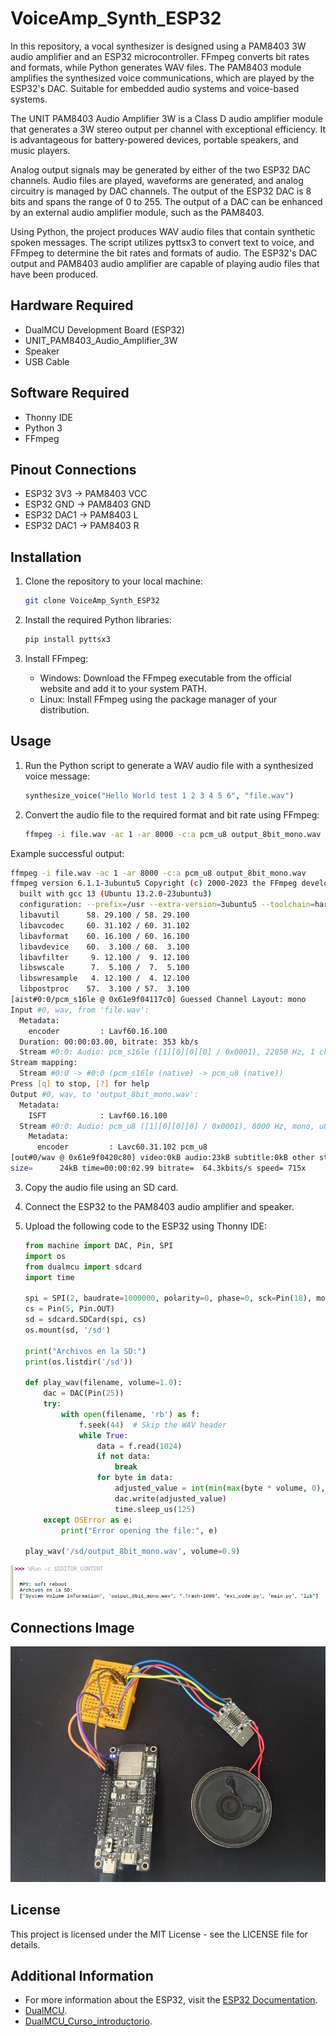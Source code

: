
# VoiceAmp_Synth_ESP32

In this repository, a vocal synthesizer is designed using a PAM8403 3W audio amplifier and an ESP32 microcontroller. FFmpeg converts bit rates and formats, while Python generates WAV files. The PAM8403 module amplifies the synthesized voice communications, which are played by the ESP32's DAC. Suitable for embedded audio systems and voice-based systems.

The UNIT PAM8403 Audio Amplifier 3W is a Class D audio amplifier module that generates a 3W stereo output per channel with exceptional efficiency. It is advantageous for battery-powered devices, portable speakers, and music players.

Analog output signals may be generated by either of the two ESP32 DAC channels. Audio files are played, waveforms are generated, and analog circuitry is managed by DAC channels. The output of the ESP32 DAC is 8 bits and spans the range of 0 to 255. The output of a DAC can be enhanced by an external audio amplifier module, such as the PAM8403.

Using Python, the project produces WAV audio files that contain synthetic spoken messages. The script utilizes pyttsx3 to convert text to voice, and FFmpeg to determine the bit rates and formats of audio. The ESP32's DAC output and PAM8403 audio amplifier are capable of playing audio files that have been produced.

## Hardware Required

- DualMCU Development Board (ESP32)
- UNIT_PAM8403_Audio_Amplifier_3W
- Speaker
- USB Cable

## Software Required

- Thonny IDE
- Python 3
- FFmpeg

## Pinout Connections

- ESP32 3V3 -> PAM8403 VCC
- ESP32 GND -> PAM8403 GND
- ESP32 DAC1 -> PAM8403 L
- ESP32 DAC1 -> PAM8403 R

## Installation

1. Clone the repository to your local machine:

   ```bash
   git clone VoiceAmp_Synth_ESP32
   ```

2. Install the required Python libraries:

   ```bash
   pip install pyttsx3
   ```

3. Install FFmpeg:

   - Windows: Download the FFmpeg executable from the official website and add it to your system PATH.
   - Linux: Install FFmpeg using the package manager of your distribution.

## Usage

1. Run the Python script to generate a WAV audio file with a synthesized voice message:

   ```python
   synthesize_voice("Hello World test 1 2 3 4 5 6", "file.wav")
   ```

2. Convert the audio file to the required format and bit rate using FFmpeg:

   ```bash
   ffmpeg -i file.wav -ac 1 -ar 8000 -c:a pcm_u8 output_8bit_mono.wav
   ```
Example successful output:

  ```bash
  ffmpeg -i file.wav -ac 1 -ar 8000 -c:a pcm_u8 output_8bit_mono.wav
  ffmpeg version 6.1.1-3ubuntu5 Copyright (c) 2000-2023 the FFmpeg developers
    built with gcc 13 (Ubuntu 13.2.0-23ubuntu3)
    configuration: --prefix=/usr --extra-version=3ubuntu5 --toolchain=hardened --libdir=/usr/lib/x86_64-linux-gnu --incdir=/usr/include/x86_64-linux-gnu --arch=amd64 --enable-gpl --disable-stripping --disable-omx --enable-gnutls --enable-libaom --enable-libass --enable-libbs2b --enable-libcaca --enable-libcdio --enable-libcodec2 --enable-libdav1d --enable-libflite --enable-libfontconfig --enable-libfreetype --enable-libfribidi --enable-libglslang --enable-libgme --enable-libgsm --enable-libharfbuzz --enable-libmp3lame --enable-libmysofa --enable-libopenjpeg --enable-libopenmpt --enable-libopus --enable-librubberband --enable-libshine --enable-libsnappy --enable-libsoxr --enable-libspeex --enable-libtheora --enable-libtwolame --enable-libvidstab --enable-libvorbis --enable-libvpx --enable-libwebp --enable-libx265 --enable-libxml2 --enable-libxvid --enable-libzimg --enable-openal --enable-opencl --enable-opengl --disable-sndio --enable-libvpl --disable-libmfx --enable-libdc1394 --enable-libdrm --enable-libiec61883 --enable-chromaprint --enable-frei0r --enable-ladspa --enable-libbluray --enable-libjack --enable-libpulse --enable-librabbitmq --enable-librist --enable-libsrt --enable-libssh --enable-libsvtav1 --enable-libx264 --enable-libzmq --enable-libzvbi --enable-lv2 --enable-sdl2 --enable-libplacebo --enable-librav1e --enable-pocketsphinx --enable-librsvg --enable-libjxl --enable-shared
    libavutil      58. 29.100 / 58. 29.100
    libavcodec     60. 31.102 / 60. 31.102
    libavformat    60. 16.100 / 60. 16.100
    libavdevice    60.  3.100 / 60.  3.100
    libavfilter     9. 12.100 /  9. 12.100
    libswscale      7.  5.100 /  7.  5.100
    libswresample   4. 12.100 /  4. 12.100
    libpostproc    57.  3.100 / 57.  3.100
  [aist#0:0/pcm_s16le @ 0x61e9f04117c0] Guessed Channel Layout: mono
  Input #0, wav, from 'file.wav':
    Metadata:
      encoder         : Lavf60.16.100
    Duration: 00:00:03.00, bitrate: 353 kb/s
    Stream #0:0: Audio: pcm_s16le ([1][0][0][0] / 0x0001), 22050 Hz, 1 channels, s16, 352 kb/s
  Stream mapping:
    Stream #0:0 -> #0:0 (pcm_s16le (native) -> pcm_u8 (native))
  Press [q] to stop, [?] for help
  Output #0, wav, to 'output_8bit_mono.wav':
    Metadata:
      ISFT            : Lavf60.16.100
    Stream #0:0: Audio: pcm_u8 ([1][0][0][0] / 0x0001), 8000 Hz, mono, u8, 64 kb/s
      Metadata:
        encoder         : Lavc60.31.102 pcm_u8
  [out#0/wav @ 0x61e9f0420c80] video:0kB audio:23kB subtitle:0kB other streams:0kB global headers:0kB muxing overhead: 0.325000%
  size=      24kB time=00:00:02.99 bitrate=  64.3kbits/s speed= 715x    
  ```
3. Copy the audio file using an SD card.

4. Connect the ESP32 to the PAM8403 audio amplifier and speaker.

5. Upload the following code to the ESP32 using Thonny IDE:

   ```python
   from machine import DAC, Pin, SPI
   import os
   from dualmcu import sdcard
   import time

   spi = SPI(2, baudrate=1000000, polarity=0, phase=0, sck=Pin(18), mosi=Pin(23), miso=Pin(19))
   cs = Pin(5, Pin.OUT)
   sd = sdcard.SDCard(spi, cs)
   os.mount(sd, '/sd')

   print("Archivos en la SD:")
   print(os.listdir('/sd'))

   def play_wav(filename, volume=1.0):
       dac = DAC(Pin(25))
       try:
           with open(filename, 'rb') as f:
               f.seek(44)  # Skip the WAV header
               while True:
                   data = f.read(1024)
                   if not data:
                       break
                   for byte in data:
                       adjusted_value = int(min(max(byte * volume, 0), 255))
                       dac.write(adjusted_value)
                       time.sleep_us(125)
       except OSError as e:
           print("Error opening the file:", e)

   play_wav('/sd/output_8bit_mono.wav', volume=0.9)
   ```

<div style="text-align: center;">
  <img src="./images/voiceamp_synth_esp32.png" alt="Connections">
</div>

## Connections Image

<div style="text-align: center;">
  <img src="./images/connections.png" alt="Connections">
</div>

## License

This project is licensed under the MIT License - see the LICENSE file for details.



## Additional Information

- For more information about the ESP32, visit the [ESP32 Documentation](https://docs.espressif.com/projects/esp-idf/en/latest/esp32/index.html).
- [DualMCU](https://github.com/UNIT-Electronics/DualMCU).
- [DualMCU_Curso_introductorio](https://unit-electronics.github.io/DualMCU_Curso_introductorio/).